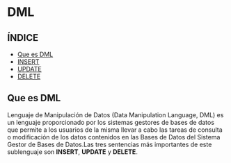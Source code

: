 # DML

## ÍNDICE

- [Que es DML](#Que-es-DML)
- [INSERT](#INSERT)
- [UPDATE](#UPDATE)
- [DELETE](#DELETE)

## Que es DML

Lenguaje de Manipulación de Datos (Data Manipulation Language, DML) es un lenguaje proporcionado por los sistemas gestores de bases 
de datos que permite a los usuarios de la misma llevar a cabo las tareas de consulta o modificación de los datos contenidos en las 
Bases de Datos del Sistema Gestor de Bases de Datos.Las tres sentencias más importantes de este sublenguaje son
**INSERT**, **UPDATE** y **DELETE**.
